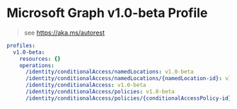 # Microsoft Graph v1.0-beta Profile

> see https://aka.ms/autorest

``` yaml
profiles:
  v1.0-beta:
    resources: {}
    operations:
      /identity/conditionalAccess/namedLocations: v1.0-beta
      /identity/conditionalAccess/namedLocations/{namedLocation-id}: v1.0-beta
      /identity/conditionalAccess: v1.0-beta
      /identity/conditionalAccess/policies: v1.0-beta
      /identity/conditionalAccess/policies/{conditionalAccessPolicy-id}: v1.0-beta

```
